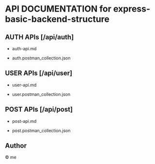 # API DOCUMENTATION for express-basic-backend-structure

## AUTH APIs [/api/auth]

- auth-api.md

- auth.postman_collection.json

## USER APIs [/api/user]

- user-api.md

- user.postman_collection.json

## POST APIs [/api/post]

- post-api.md

- post.postman_collection.json


## Author

© me
